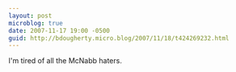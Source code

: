 ```yaml
---
layout: post
microblog: true
date: 2007-11-17 19:00 -0500
guid: http://bdougherty.micro.blog/2007/11/18/t424269232.html
---
```

I'm tired of all the McNabb haters.

